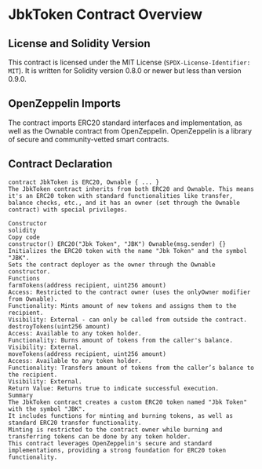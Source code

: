 # JbkToken Contract Overview

## License and Solidity Version

This contract is licensed under the MIT License (`SPDX-License-Identifier: MIT`). It is written for Solidity version 0.8.0 or newer but less than version 0.9.0.

## OpenZeppelin Imports

The contract imports ERC20 standard interfaces and implementation, as well as the Ownable contract from OpenZeppelin. OpenZeppelin is a library of secure and community-vetted smart contracts.

## Contract Declaration

```solidity
contract JbkToken is ERC20, Ownable { ... }
The JbkToken contract inherits from both ERC20 and Ownable. This means it's an ERC20 token with standard functionalities like transfer, balance checks, etc., and it has an owner (set through the Ownable contract) with special privileges.

Constructor
solidity
Copy code
constructor() ERC20("Jbk Token", "JBK") Ownable(msg.sender) {}
Initializes the ERC20 token with the name "Jbk Token" and the symbol "JBK".
Sets the contract deployer as the owner through the Ownable constructor.
Functions
farmTokens(address recipient, uint256 amount)
Access: Restricted to the contract owner (uses the onlyOwner modifier from Ownable).
Functionality: Mints amount of new tokens and assigns them to the recipient.
Visibility: External - can only be called from outside the contract.
destroyTokens(uint256 amount)
Access: Available to any token holder.
Functionality: Burns amount of tokens from the caller's balance.
Visibility: External.
moveTokens(address recipient, uint256 amount)
Access: Available to any token holder.
Functionality: Transfers amount of tokens from the caller’s balance to the recipient.
Visibility: External.
Return Value: Returns true to indicate successful execution.
Summary
The JbkToken contract creates a custom ERC20 token named "Jbk Token" with the symbol "JBK".
It includes functions for minting and burning tokens, as well as standard ERC20 transfer functionality.
Minting is restricted to the contract owner while burning and transferring tokens can be done by any token holder.
This contract leverages OpenZeppelin's secure and standard implementations, providing a strong foundation for ERC20 token functionality.

